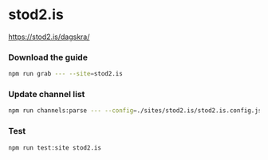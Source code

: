# stod2.is

https://stod2.is/dagskra/

### Download the guide

```sh
npm run grab --- --site=stod2.is
```

### Update channel list

```sh
npm run channels:parse --- --config=./sites/stod2.is/stod2.is.config.js --output=./sites/stod2.is/stod2.is.channels.xml
```

### Test

```sh
npm run test:site stod2.is
```
